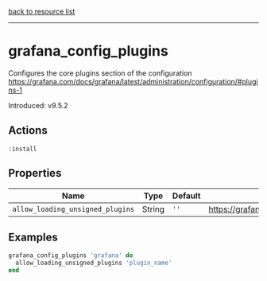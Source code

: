 [back to resource list](https://github.com/sous-chefs/grafana#resources)

---

# grafana_config_plugins

Configures the core plugins section of the configuration <https://grafana.com/docs/grafana/latest/administration/configuration/#plugins-1>

Introduced: v9.5.2

## Actions

`:install`

## Properties

| Name                      | Type          |  Default                    | Description                                                               |
| ------------------------- | ------------- | --------------------------- | ------------------------------------------------------------------------- |
| `allow_loading_unsigned_plugins` | String | `''` | <https://grafana.com/docs/grafana/latest/administration/configuration/#allow_loading_unsigned_plugins> |

## Examples

```ruby
grafana_config_plugins 'grafana' do
  allow_loading_unsigned_plugins 'plugin_name'
end
```
